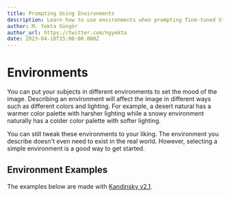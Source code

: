 ```yaml
---
title: Prompting Using Environments
description: Learn how to use environments when prompting fine-tuned Stable Diffusion models and Kandinsky on Stablecog.
author: M. Yekta Güngör
author_url: https://twitter.com/ngyekta
date: 2023-04-18T15:00:00.000Z
---
```


<script>
  import Cards from '$components/docs/Cards.svelte';
  import Card from '$components/docs/Card.svelte';
</script>

# Environments

You can put your subjects in different environments to set the mood of the image. Describing an environment will affect the image in different ways such as different colors and lighting. For example, a desert natural has a warmer color palette with harsher lighting while a snowy environment naturally has a colder color palette with softer lighting.

You can still tweak these environments to your liking. The environment you describe doesn't even need to exist in the real world. However, selecting a simple environment is a good way to get started.

## Environment Examples

The examples below are made with [Kandinsky v2.1](/guide/models/kandinsky).

<Cards>
  <Card title="Jungle" src="https://ba.stablecog.com/guide/prompting/environments_jungle.jpg" width="1024" height="1024"/>
  <Card title="City" src="https://ba.stablecog.com/guide/prompting/environments_city.jpg" width="1024" height="1024"/>
  <Card title="Desert" src="https://ba.stablecog.com/guide/prompting/environments_desert.jpg" width="1024" height="1024"/>
  <Card title="Tundra" src="https://ba.stablecog.com/guide/prompting/environments_tundra.jpg" width="1024" height="1024"/>
  <Card title="Circus" src="https://ba.stablecog.com/guide/prompting/environments_circus.jpg" width="1024" height="1024"/>
  <Card title="Cafe" src="https://ba.stablecog.com/guide/prompting/environments_cafe.jpg" width="1024" height="1024"/>
  <Card title="Lake" src="https://ba.stablecog.com/guide/prompting/environments_lake.jpg" width="1024" height="1024"/>
  <Card title="Office" src="https://ba.stablecog.com/guide/prompting/environments_office.jpg" width="1024" height="1024"/>
  <Card title="Mountain" src="https://ba.stablecog.com/guide/prompting/environments_mountain.jpg" width="1024" height="1024"/>
</Cards>
